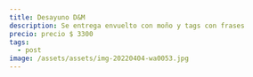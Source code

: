 ```yaml
---
title: Desayuno D&M
description: Se entrega envuelto con moño y tags con frases
precio: precio $ 3300
tags:
  - post
image: /assets/assets/img-20220404-wa0053.jpg
---
```

